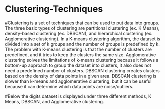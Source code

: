 # Clustering-Techniques



#Clustering is a set of techniques that can be used to put data into groups. The three basic types of clustering are partitional clustering (ex. K Means), density-based clustering (ex. DBSCAN), and hierarchical clustering (ex. Agglomerative clustering). In a K-means clustering algorithm, the dataset is divided into a set of k groups and the number of groups is predefined by k. The problem with K-means clustering is that the number of clusters are predefined, and it tries to keep the clusters the same size. Agglomerative clustering solves the limitations of k-means clustering because it follows a bottom-up approach to group the dataset into clusters, it also does not need a predefined number of clusters. DBSCAN clustering creates clusters based on the density of data points in a given area. DBSCAN clustering is slower than k-means and agglomerative clustering, but it can be useful because it can determine which data points are noise/outliers. 

#Below the digits dataset is displayed under three different methods, K Means, DBSCAN, and Agglomerative clustering.
